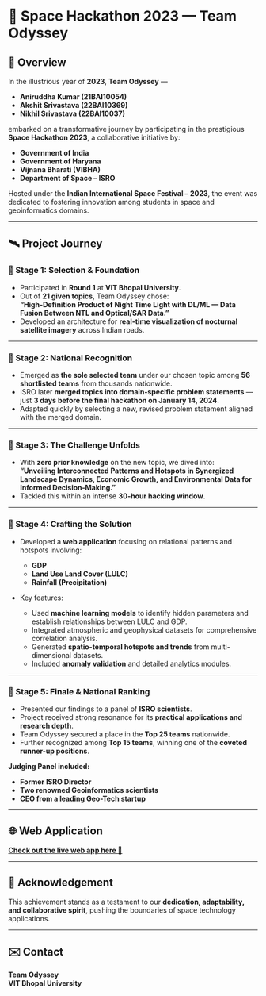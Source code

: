 
# 🚀 Space Hackathon 2023 — Team Odyssey

## 📜 Overview

In the illustrious year of **2023**, **Team Odyssey** —  
- **Aniruddha Kumar (21BAI10054)**  
- **Akshit Srivastava (22BAI10369)**  
- **Nikhil Srivastava (22BAI10037)**  

embarked on a transformative journey by participating in the prestigious **Space Hackathon 2023**, a collaborative initiative by:
- **Government of India**
- **Government of Haryana**
- **Vijnana Bharati (VIBHA)**
- **Department of Space – ISRO**

Hosted under the **Indian International Space Festival – 2023**, the event was dedicated to fostering innovation among students in space and geoinformatics domains.

---

## 🛰️ Project Journey

### 📌 Stage 1: Selection & Foundation  
- Participated in **Round 1** at **VIT Bhopal University**.  
- Out of **21 given topics**, Team Odyssey chose:  
  **“High-Definition Product of Night Time Light with DL/ML — Data Fusion Between NTL and Optical/SAR Data.”**  
- Developed an architecture for **real-time visualization of nocturnal satellite imagery** across Indian roads.

---

### 📌 Stage 2: National Recognition  
- Emerged as **the sole selected team** under our chosen topic among **56 shortlisted teams** from thousands nationwide.  
- ISRO later **merged topics into domain-specific problem statements** — just **3 days before the final hackathon on January 14, 2024**.  
- Adapted quickly by selecting a new, revised problem statement aligned with the merged domain.

---

### 📌 Stage 3: The Challenge Unfolds  
- With **zero prior knowledge** on the new topic, we dived into:  
  **“Unveiling Interconnected Patterns and Hotspots in Synergized Landscape Dynamics, Economic Growth, and Environmental Data for Informed Decision-Making.”**  
- Tackled this within an intense **30-hour hacking window**.

---

### 📌 Stage 4: Crafting the Solution  
- Developed a **web application** focusing on relational patterns and hotspots involving:
  - **GDP**
  - **Land Use Land Cover (LULC)**
  - **Rainfall (Precipitation)**

- Key features:
  - Used **machine learning models** to identify hidden parameters and establish relationships between LULC and GDP.
  - Integrated atmospheric and geophysical datasets for comprehensive correlation analysis.
  - Generated **spatio-temporal hotspots and trends** from multi-dimensional datasets.
  - Included **anomaly validation** and detailed analytics modules.

---

### 📌 Stage 5: Finale & National Ranking  
- Presented our findings to a panel of **ISRO scientists**.
- Project received strong resonance for its **practical applications and research depth**.
- Team Odyssey secured a place in the **Top 25 teams** nationwide.
- Further recognized among **Top 15 teams**, winning one of the **coveted runner-up positions**.

**Judging Panel included:**
- **Former ISRO Director**
- **Two renowned Geoinformatics scientists**
- **CEO from a leading Geo-Tech startup**

---

## 🌐 Web Application  
**[Check out the live web app here 🚀](https://relationgdp.streamlit.app/)**  

---

## 📌 Acknowledgement  
This achievement stands as a testament to our **dedication, adaptability, and collaborative spirit**, pushing the boundaries of space technology applications.

---

## ✉️ Contact  
**Team Odyssey**  
**VIT Bhopal University**

